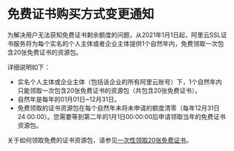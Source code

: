 # 免费证书购买方式变更通知

为解决用户无法获知免费证书剩余额度的问题，从2021年1月1日起，阿里云SSL证书服务将为每个实名的个人主体或者企业主体提供1个自然年内，免费领取一次包含20张免费证书的资源包。

详细说明如下：

-   实名个人主体或企业主体（包括该企业的所有阿里云账号）下，1个自然年内只能领取一次包含20张免费证书的资源包（共包含20张免费证书）。
-   自然年是每年的01月01日~12月31日。
-   免费领取的证书资源包在每个自然年未将未申请的额度清零（每年12月31日24:00:00）。您需要等到第二年的1月1日00:00:00后申请领取当年的免费证书资源包。

关于如何领取免费的证书资源包，请参见[一次性领取20张免费证书](/cn.zh-CN/证书申请/申请免费DV证书.md)。


